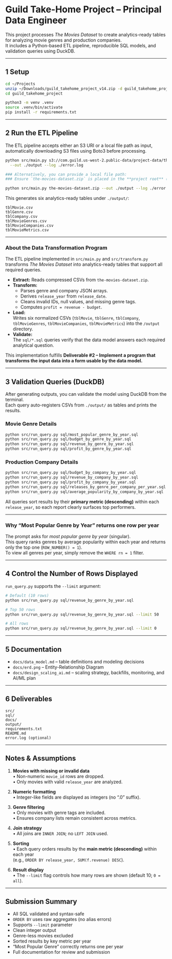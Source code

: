 # Guild Take-Home Project – Principal Data Engineer

This project processes *The Movies Dataset* to create analytics-ready tables for analyzing movie genres and production companies.  
It includes a Python-based ETL pipeline, reproducible SQL models, and validation queries using DuckDB.

---

## 1 Setup

```bash
cd ~/Projects
unzip ~/Downloads/guild_takehome_project_v14.zip -d guild_takehome_project
cd guild_takehome_project

python3 -m venv .venv
source .venv/bin/activate
pip install -r requirements.txt
```

---

## 2 Run the ETL Pipeline
The ETL pipeline accepts either an S3 URI or a local file path as input, automatically downloading S3 files using Boto3 before processing.

```bash
python src/main.py s3://com.guild.us-west-2.public-data/project-data/the-movies-dataset.zip \
  --out ./output --log ./error.log

### Alternatively, you can provide a local file path:
### Ensure `the-movies-dataset.zip` is placed in the **project root** (same folder as `src/`, `sql/`, `docs/`).

python src/main.py the-movies-dataset.zip --out ./output --log ./error.log

```
This generates six analytics-ready tables under `./output/`:

```
tblMovie.csv
tblGenre.csv
tblCompany.csv
tblMovieGenres.csv
tblMovieCompanies.csv
tblMovieMetrics.csv
```

---

### About the Data Transformation Program

The ETL pipeline implemented in `src/main.py` and `src/transform.py` transforms *The Movies Dataset* into analytics-ready tables that support all required queries.  

- **Extract:** Reads compressed CSVs from `the-movies-dataset.zip`.  
- **Transform:**  
  - Parses genre and company JSON arrays.  
  - Derives `release_year` from `release_date`.  
  - Cleans invalid IDs, null values, and missing genre tags.  
  - Computes `profit = revenue - budget`.  
- **Load:**  
  Writes six normalized CSVs (`tblMovie`, `tblGenre`, `tblCompany`, `tblMovieGenres`, `tblMovieCompanies`, `tblMovieMetrics`) into the `/output` directory.  
- **Validate:**  
  The `sql/*.sql` queries verify that the data model answers each required analytical question.  

This implementation fulfills **Deliverable #2 – Implement a program that transforms the input data into a form usable by the data model.**

---
## 3 Validation Queries (DuckDB)

After generating outputs, you can validate the model using DuckDB from the terminal.  
Each query auto-registers CSVs from `./output/` as tables and prints the results.

### Movie Genre Details
```bash
python src/run_query.py sql/most_popular_genre_by_year.sql
python src/run_query.py sql/budget_by_genre_by_year.sql
python src/run_query.py sql/revenue_by_genre_by_year.sql
python src/run_query.py sql/profit_by_genre_by_year.sql
```

### Production Company Details
```bash
python src/run_query.py sql/budget_by_company_by_year.sql
python src/run_query.py sql/revenue_by_company_by_year.sql
python src/run_query.py sql/profit_by_company_by_year.sql
python src/run_query.py sql/releases_by_genre_per_company_per_year.sql
python src/run_query.py sql/average_popularity_by_company_by_year.sql
```

All queries sort results by their **primary metric (descending)** within each `release_year`, so each report clearly surfaces top performers.

---

### Why “Most Popular Genre by Year” returns one row per year

The prompt asks for *most popular genre by year* (singular).  
This query ranks genres by average popularity within each year and returns only the top one (`ROW_NUMBER() = 1`).  
To view all genres per year, simply remove the `WHERE rn = 1` filter.

---

## 4 Control the Number of Rows Displayed

`run_query.py` supports the `--limit` argument:

```bash
# Default (10 rows)
python src/run_query.py sql/revenue_by_genre_by_year.sql

# Top 50 rows
python src/run_query.py sql/revenue_by_genre_by_year.sql --limit 50

# All rows
python src/run_query.py sql/revenue_by_genre_by_year.sql --limit 0
```

---

## 5 Documentation

- `docs/data_model.md` – table definitions and modeling decisions  
- `docs/erd.png` – Entity-Relationship Diagram  
- `docs/design_scaling_ai.md` – scaling strategy, backfills, monitoring, and AI/ML plan  

---

## 6 Deliverables

```
src/
sql/
docs/
output/
requirements.txt
README.md
error.log (optional)
```

---

## Notes & Assumptions

1. **Movies with missing or invalid data**  
   • Non-numeric `movie_id` rows are dropped.  
   • Only movies with valid `release_year` are analyzed.  

2. **Numeric formatting**  
   • Integer-like fields are displayed as integers (no “.0” suffix).  

3. **Genre filtering**  
   • Only movies with genre tags are included.  
   • Ensures company lists remain consistent across metrics.  

4. **Join strategy**  
   • All joins are `INNER JOIN`; no `LEFT JOIN` used.  

5. **Sorting**  
   • Each query orders results by the **main metric (descending)** within each year   
     (e.g., `ORDER BY release_year, SUM(f.revenue) DESC`).  

6. **Result display**  
   • The `--limit` flag controls how many rows are shown (default 10; `0 = all`).  

---

## Submission Summary

- All SQL validated and syntax-safe  
- `ORDER BY` uses raw aggregates (no alias errors)  
- Supports `--limit` parameter  
- Clean integer output  
- Genre-less movies excluded  
- Sorted results by key metric per year  
- “Most Popular Genre” correctly returns one per year  
- Full documentation for review and submission
